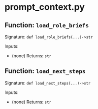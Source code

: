 # prompt_context.py

## Function: `load_role_briefs`

Signature: `def load_role_briefs(...)->str`

Inputs:
- (none)
Returns: `str`

## Function: `load_next_steps`

Signature: `def load_next_steps(...)->str`

Inputs:
- (none)
Returns: `str`
